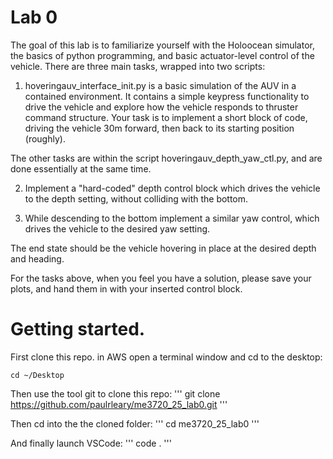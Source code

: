 # Lab 0

The goal of this lab is to familiarize yourself with the Holoocean simulator, the basics of python programming, and basic actuator-level control of the vehicle.  There are three main tasks, wrapped into two scripts:

1.  hoveringauv_interface_init.py is a basic simulation of the AUV in a contained environment.  It contains a simple keypress functionality to drive the vehicle and explore how the vehicle responds to thruster command structure.  Your task is to implement a short block of code, driving the vehicle 30m forward, then back to its starting position (roughly).

The other tasks are within the script hoveringauv_depth_yaw_ctl.py, and are done essentially at the same time.

2. Implement a "hard-coded" depth control block which drives the vehicle to the depth setting, without colliding with the bottom.  

3. While descending to the bottom implement a similar yaw control, which drives the vehicle to the desired yaw setting.

The end state should be the vehicle hovering in place at the desired depth and heading.

For the tasks above, when you feel you have a solution, please save your plots, and hand them in with your inserted control block.  

# Getting started.

First clone this repo.  in AWS open a terminal window and cd to the desktop:
```
cd ~/Desktop
```

Then use the tool git to clone this repo:
'''
git clone https://github.com/paulrleary/me3720_25_lab0.git
'''

Then cd into the the cloned folder:
'''
cd me3720_25_lab0
'''

And finally launch VSCode:
'''
code .
'''